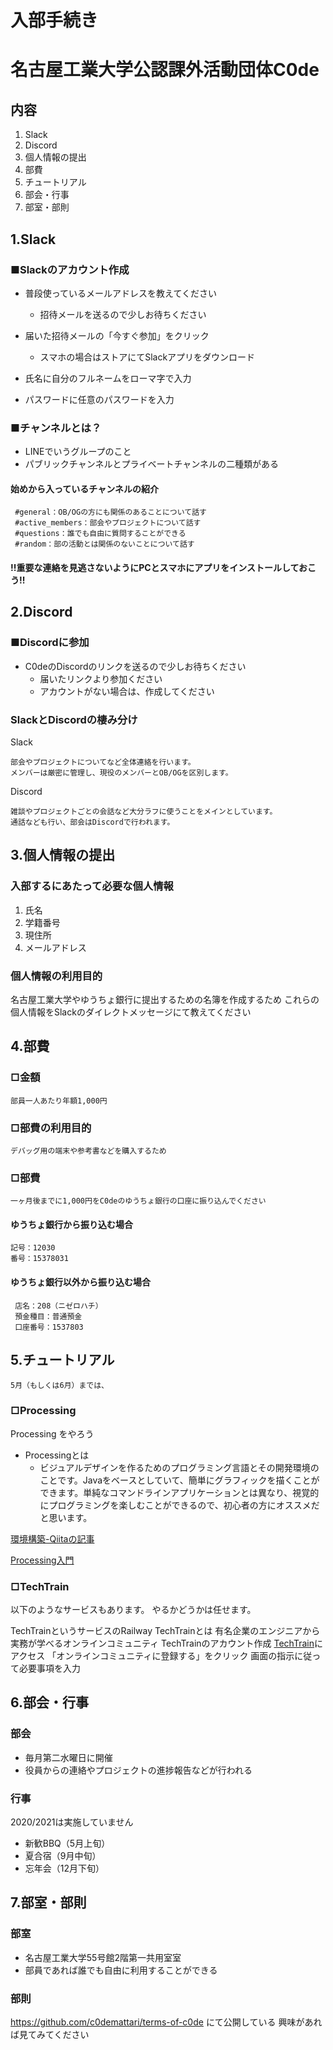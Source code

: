 # 入部手続き
# 名古屋工業大学公認課外活動団体C0de
## 内容
1. Slack
1. Discord
1. 個人情報の提出
1. 部費
1. チュートリアル
1. 部会・行事
1. 部室・部則

## 1.Slack
### ■Slackのアカウント作成
- 普段使っているメールアドレスを教えてください
    - 招待メールを送るので少しお待ちください

- 届いた招待メールの「今すぐ参加」をクリック
  - スマホの場合はストアにてSlackアプリをダウンロード
- 氏名に自分のフルネームをローマ字で入力
- パスワードに任意のパスワードを入力

### ■チャンネルとは？
- LINEでいうグループのこと
- パブリックチャンネルとプライベートチャンネルの二種類がある
#### 始めから入っているチャンネルの紹介
```
 #general：OB/OGの方にも関係のあることについて話す
 #active_members：部会やプロジェクトについて話す
 #questions：誰でも自由に質問することができる
 #random：部の活動とは関係のないことについて話す
 ```
#### !!重要な連絡を見逃さないようにPCとスマホにアプリをインストールしておこう!!

## 2.Discord
### ■Discordに参加
- C0deのDiscordのリンクを送るので少しお待ちください
    - 届いたリンクより参加ください
    - アカウントがない場合は、作成してください
  
### SlackとDiscordの棲み分け
Slack
```
部会やプロジェクトについてなど全体連絡を行います。
メンバーは厳密に管理し、現役のメンバーとOB/OGを区別します。
```
Discord
```
雑談やプロジェクトごとの会話など大分ラフに使うことをメインとしています。
通話なども行い、部会はDiscordで行われます。
```

## 3.個人情報の提出
### 入部するにあたって必要な個人情報
1. 氏名
1. 学籍番号
1. 現住所
1. メールアドレス

### 個人情報の利用目的
名古屋工業大学やゆうちょ銀行に提出するための名簿を作成するため
 これらの個人情報をSlackのダイレクトメッセージにて教えてください
 

## 4.部費
### □金額 
    部員一人あたり年額1,000円

### □部費の利用目的
    デバッグ用の端末や参考書などを購入するため

### □部費
    一ヶ月後までに1,000円をC0deのゆうちょ銀行の口座に振り込んでください

#### ゆうちょ銀行から振り込む場合
    記号：12030
    番号：15378031

#### ゆうちょ銀行以外から振り込む場合
     店名：208（ニゼロハチ）
     預金種目：普通預金
     口座番号：1537803

## 5.チュートリアル
    5月（もしくは6月）までは、
### □Processing
Processing をやろう
- Processingとは
  - ビジュアルデザインを作るためのプログラミング言語とその開発環境のことです。Javaをベースとしていて、簡単にグラフィックを描くことができます。単純なコマンドラインアプリケーションとは異なり、視覚的にプログラミングを楽しむことができるので、初心者の方にオススメだと思います。
  
[環境構築-Qiitaの記事](https://qiita.com/fztkm/items/2de7e6066a1d2f0a2d8c)

[Processing入門](https://hackmd.io/@CNSUW3DuRZmqmeHSm_mZwQ/S16n92Zjx?type=view)

### □TechTrain
以下のようなサービスもあります。
やるかどうかは任せます。

TechTrainというサービスのRailway
TechTrainとは 有名企業のエンジニアから実務が学べるオンラインコミュニティ
TechTrainのアカウント作成
[TechTrain](https://techbowl.co.jp/techtrain)にアクセス
「オンラインコミュニティに登録する」をクリック
画面の指示に従って必要事項を入力


## 6.部会・行事
### 部会
- 毎月第二水曜日に開催
- 役員からの連絡やプロジェクトの進捗報告などが行われる
### 行事
2020/2021は実施していません
- 新歓BBQ（5月上旬）
- 夏合宿（9月中旬）
- 忘年会（12月下旬）

## 7.部室・部則
### 部室
- 名古屋工業大学55号館2階第一共用室室
- 部員であれば誰でも自由に利用することができる

### 部則
https://github.com/c0demattari/terms-of-c0de
にて公開している
興味があれば見てみてください
